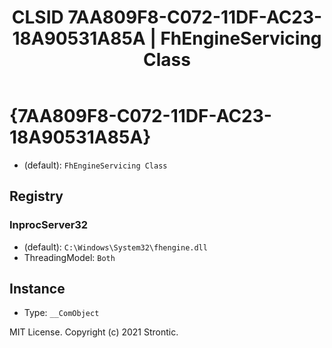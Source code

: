 ﻿---
title: "CLSID 7AA809F8-C072-11DF-AC23-18A90531A85A | FhEngineServicing Class"
excerpt: What is COM-Object CLSID 7AA809F8-C072-11DF-AC23-18A90531A85A?
---

# {7AA809F8-C072-11DF-AC23-18A90531A85A}

* (default): `FhEngineServicing Class`

## Registry


### InprocServer32

* (default): `C:\Windows\System32\fhengine.dll`
* ThreadingModel: `Both`

## Instance

* Type: `__ComObject`

MIT License. Copyright (c) 2021 Strontic.


